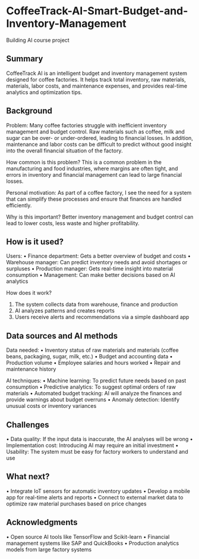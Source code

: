 # CoffeeTrack-AI-Smart-Budget-and-Inventory-Management

Building AI course project

## Summary
 
CoffeeTrack AI is an intelligent budget and inventory management system designed for coffee factories. It helps track total inventory, raw materials, materials, labor costs, and maintenance expenses, and provides real-time analytics and optimization tips.

## Background

Problem:
Many coffee factories struggle with inefficient inventory management and budget control. Raw materials such as coffee, milk and sugar can be over- or under-ordered, leading to financial losses. In addition, maintenance and labor costs can be difficult to predict without good insight into the overall financial situation of the factory.

How common is this problem?
This is a common problem in the manufacturing and food industries, where margins are often tight, and errors in inventory and financial management can lead to large financial losses.

Personal motivation:
As part of a coffee factory, I see the need for a system that can simplify these processes and ensure that finances are handled efficiently.

Why is this important?
Better inventory management and budget control can lead to lower costs, less waste and higher profitability.


## How is it used?

Users:
• Finance department: Gets a better overview of budget and costs
• Warehouse manager: Can predict inventory needs and avoid shortages or surpluses
• Production manager: Gets real-time insight into material consumption
• Management: Can make better decisions based on AI analytics

How does it work?
1. The system collects data from warehouse, finance and production
2. AI analyzes patterns and creates reports
3. Users receive alerts and recommendations via a simple dashboard app

## Data sources and AI methods

Data needed:
• Inventory status of raw materials and materials (coffee beans, packaging, sugar, milk, etc.)
• Budget and accounting data
• Production volume
• Employee salaries and hours worked
• Repair and maintenance history

AI techniques:
• Machine learning: To predict future needs based on past consumption
• Predictive analytics: To suggest optimal orders of raw materials
• Automated budget tracking: AI will analyze the finances and provide warnings about budget overruns
• Anomaly detection: Identify unusual costs or inventory variances

## Challenges

• Data quality: If the input data is inaccurate, the AI ​​analyses will be wrong
• Implementation cost: Introducing AI may require an initial investment
• Usability: The system must be easy for factory workers to understand and use

## What next?

• Integrate IoT sensors for automatic inventory updates
• Develop a mobile app for real-time alerts and reports
• Connect to external market data to optimize raw material purchases based on price changes

## Acknowledgments

• Open source AI tools like TensorFlow and Scikit-learn
• Financial management systems like SAP and QuickBooks
• Production analytics models from large factory systems
